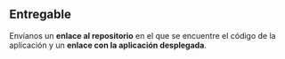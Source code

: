 ## Entregable

Envíanos un **enlace al repositorio** en el que se encuentre el código de la aplicación y un **enlace con la aplicación desplegada**.
